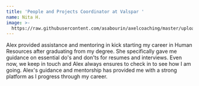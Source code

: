 ```yaml
---
title: 'People and Projects Coordinator at Valspar '
name: Nita H.
image: >-
  https://raw.githubusercontent.com/asabourin/axelcoaching/master/uploads/nita.jpg
---
```

Alex provided assistance and mentoring in kick starting my career in Human Resources after graduating from my degree. She specifically gave me guidance on essential do's and don'ts for resumes and interviews. Even now, we keep in touch and Alex always ensures to check in to see how I am going. Alex's guidance and mentorship has provided me with a strong platform as I progress through my career.
